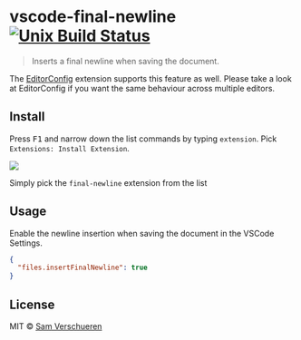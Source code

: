 # vscode-final-newline [![Unix Build Status](https://travis-ci.org/SamVerschueren/vscode-final-newline.svg?branch=master)](https://travis-ci.org/SamVerschueren/vscode-final-newline)

> Inserts a final newline when saving the document.

The [EditorConfig](https://marketplace.visualstudio.com/items?itemName=EditorConfig.EditorConfig) extension supports this feature as well. Please take a look at EditorConfig
if you want the same behaviour across multiple editors.


## Install

Press <kbd>F1</kbd> and narrow down the list commands by typing `extension`. Pick `Extensions: Install Extension`.

![](https://github.com/SamVerschueren/vscode-final-newline/raw/master/screenshot.png)

Simply pick the `final-newline` extension from the list


## Usage

Enable the newline insertion when saving the document in the VSCode Settings.

```json
{
  "files.insertFinalNewline": true
}
```


## License

MIT © [Sam Verschueren](http://github.com/SamVerschueren)
